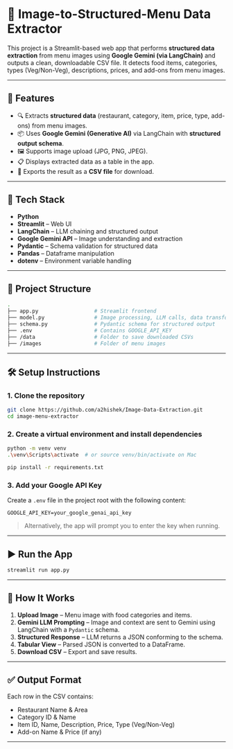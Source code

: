 # 🧾 Image-to-Structured-Menu Data Extractor

This project is a Streamlit-based web app that performs **structured data extraction** from menu images using **Google Gemini (via LangChain)** and outputs a clean, downloadable CSV file. It detects food items, categories, types (Veg/Non-Veg), descriptions, prices, and add-ons from menu images.

---

## 📌 Features

* 🔍 Extracts **structured data** (restaurant, category, item, price, type, add-ons) from menu images.
* 📦 Uses **Google Gemini (Generative AI)** via LangChain with **structured output schema**.
* 🖼️ Supports image upload (JPG, PNG, JPEG).
* 📋 Displays extracted data as a table in the app.
* 💾 Exports the result as a **CSV file** for download.

---

## 🧠 Tech Stack

* **Python**
* **Streamlit** – Web UI
* **LangChain** – LLM chaining and structured output
* **Google Gemini API** – Image understanding and extraction
* **Pydantic** – Schema validation for structured data
* **Pandas** – Dataframe manipulation
* **dotenv** – Environment variable handling

---

## 📁 Project Structure

```bash
.
├── app.py                  # Streamlit frontend
├── model.py                # Image processing, LLM calls, data transformation
├── schema.py               # Pydantic schema for structured output
├── .env                    # Contains GOOGLE_API_KEY
├── /data                   # Folder to save downloaded CSVs
├── /images                 # Folder of menu images
```

---

## 🛠️ Setup Instructions

### 1. Clone the repository

```bash
git clone https://github.com/a2hishek/Image-Data-Extraction.git
cd image-menu-extractor
```

### 2. Create a virtual environment and install dependencies

```bash
python -m venv venv
.\venv\Scripts\activate  # or source venv/bin/activate on Mac

pip install -r requirements.txt
```

### 3. Add your Google API Key

Create a `.env` file in the project root with the following content:

```
GOOGLE_API_KEY=your_google_genai_api_key
```

> Alternatively, the app will prompt you to enter the key when running.

---

## ▶️ Run the App

```bash
streamlit run app.py
```

---

## 🧪 How It Works

1. **Upload Image** – Menu image with food categories and items.
2. **Gemini LLM Prompting** – Image and context are sent to Gemini using LangChain with a `Pydantic` schema.
3. **Structured Response** – LLM returns a JSON conforming to the schema.
4. **Tabular View** – Parsed JSON is converted to a DataFrame.
5. **Download CSV** – Export and save results.

---

## ✅ Output Format

Each row in the CSV contains:

* Restaurant Name & Area
* Category ID & Name
* Item ID, Name, Description, Price, Type (Veg/Non-Veg)
* Add-on Name & Price (if any)

---

